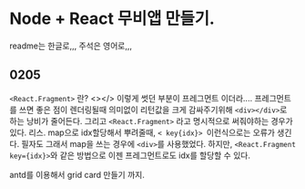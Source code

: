 # Node + React 무비앱 만들기.

readme는 한글로,,, 주석은 영어로,,,

## 0205

`<React.Fragment>` 란?
<></> 이렇게 썻던 부분이 프레그먼트 이더라....
프레그먼트를 쓰면 좋은 점이 렌더링될때 의미없이 리턴값을 크게 감싸주기위해 `<div></div>`로 하는 낭비가 줄어든다.
그리고 `<React.Fragment>` 라고 명시적으로 써줘야하는 경우가 있다.
리스. map으로 idx할당해서 뿌려줄때, `< key{idx}> `이런식으로는 오류가 생긴다. 필자도 그래서 map을 쓰는 경우에 `<div>`를 사용했었다.
하지만, `<React.Fragment key={idx}>`와 같은 방법으로 이젠 프레그먼트로도 idx를 할당할 수 있다.

antd를 이용해서 grid card 만들기 까지.
